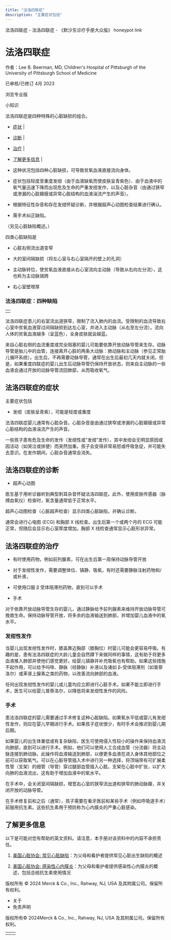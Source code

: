 ```yaml
---
title: "法洛四联症"
description: "主要症状包括"
---
```


﻿法洛四联症 \- 法洛四联症 \- 《默沙东诊疗手册大众版》 honeypot link

# 法洛四联症

作者：Lee B. Beerman, MD, Children's Hospital of Pittsburgh of the University of
Pittsburgh School of Medicine

已审核/已修订 4月 2023

浏览专业版

小知识

法洛四联症是四种特殊的心脏缺损的组合。

- [症状](#症状_v30823323_zh) \|
- [诊断](#诊断_v30823330_zh) \|
- [治疗](#治疗_v30823342_zh) \|
- [了解更多信息](#了解更多信息_v52131252_zh) \|

- 这种状况包括四种心脏缺损，可导致贫氧血液直接流向身体。

- 症状包括轻度至重度发绀（由于血液缺氧而使皮肤呈青紫色）、由于血液中的氧气量迅速下降而出现危及生命的严重发绀发作，以及心脏杂音（由通过狭窄或渗漏的心脏瓣膜或异常心脏结构的血液湍流产生的声音）。

- 根据特征性杂音和存在发绀怀疑诊断，并根据超声心动图检查结果进行确认。

- 需手术纠正缺陷。


（另见心脏缺陷概述。）

四类心脏缺陷是

- 心脏右侧流出道变窄

- 大的室间隔缺损（将左心室与右心室隔开的壁上的孔洞）

- 主动脉转位，使贫氧血液直接从右心室流向主动脉（导致从右向左分流），这也称为主动脉骑跨

- 右心室壁增厚


### 法洛四联症：四种缺陷

|     |
| --- |
|  |

法洛四联症患儿的右室流出道狭窄，限制了流入肺内的血流。受限制的血流导致右心室中贫氧血液穿过间隔缺损到达左心室，并进入主动脉（从右至左分流）。流向人体的贫氧血液越多（呈蓝色），全身皮肤就会越蓝。

来自心脏右侧的血流重度或完全阻塞的婴儿可能要依靠开放动脉导管来生存。动脉导管是胎儿中的血管，连接离开心脏的两条大动脉：肺动脉和主动脉（参见正常胎儿循环系统）。出生后，不再需要动脉导管，通常在出生后最初几天内就关闭。但是，如果重度四联症的婴儿出生后动脉导管仍保持开放状态，则来自主动脉的一些血液会通过开放的动脉导管流回肺部，从而吸收氧气。

## 法洛四联症的症状

主要症状包括

- 发绀（皮肤呈青紫），可能是轻度或重度


法洛四联症婴儿通常有心脏杂音。心脏杂音是由通过狭窄或渗漏的心脏瓣膜或异常心脏结构的血液湍流产生的声音。

一些孩子患有危及生命的发作（发绀性或“发绀”发作），其中发绀会无明显原因或因活动（如哭泣或排便）而突然加重。孩子会变得非常易怒或呼吸急促，并可能失去意识。在发作期间，心脏杂音通常会消失。

## 法洛四联症的诊断

- 超声心动图


医生基于用听诊器听到典型刺耳杂音怀疑法洛四联症。此外，使用皮肤传感器（脉搏血氧仪）检查时，氧含量通常低于正常水平。

超声心动图检查（心脏超声检查）显示四类心脏缺陷，并确认诊断。

通常会进行心电图 (ECG) 和胸部 X 线检查。出生后第一个或两个月的 ECG 可能正常，但随后会显示右心室厚度增加。胸部 X 线检查通常显示心脏形状异常。

## 法洛四联症的治疗

- 有时使用药物，例如前列腺素，可在出生后第一周保持动脉导管开放

- 对于发绀性发作，需要调整体位、镇静、吸氧，有时还需要静脉注射药物和/或补液，

- 可使用口服 β 受体阻滞剂药物，直到可以手术

- 手术


对于依靠开放动脉导管生存的婴儿，通过静脉给予前列腺素来维持开放动脉导管可挽救生命。保持动脉导管开放，将多余的血液输送到肺部，并增加婴儿血液中的氧水平。

### 发绀性发作

当婴儿出现发绀性发作时，膝盖靠近胸部（膝胸位）时婴儿可能会更容易呼吸。有趣的是，患有法洛四联症的大龄儿童会自然蹲下来做同样的事情，这有助于将更多血液推入肺部并使他们感觉更好。给婴儿镇静并补充吸氧也有帮助。如果这些措施不起作用，可以给予吗啡、静脉（经静脉）补液以及诸如 β-受体阻滞剂（如普萘洛尔）或苯肾上腺素之类的药物，以改善流向肺部的血液。

任何出现发绀性发作的婴儿或儿童均应立即进行心脏手术。如果不能立即进行手术，医生可以给婴儿普萘洛尔，以降低将来发绀性发作的风险。

### 手术

患法洛四联症的婴儿需要通过手术修复这种心脏缺陷。如果氧水平低或婴儿有发绀性发作，则应在婴儿早期进行手术。如果孩子症状很少，有时手术会推迟到婴儿期后期。

如果婴儿的出生体重低或有复杂缺陷，医生可使用侵入性较小的操作来保持血液流向肺部，直到可以进行手术。例如，他们可以使用人工合成血管（分流器）将主动脉连接到肺动脉。此操作将血液输送到肺部，以便更多血液在进入身体其他部位之前可以获取氧气。可以在心脏导管插入术中进行另一种选择，将顶端带有可扩展柔性管（支架）的细管（导管）穿过腿部血管插入心脏。支架在心脏中扩张，以扩大向肺的血液流出，这有助于增加血液中的氧水平。

在手术中，会关闭室间隔缺损，增宽右心室的狭窄流出道和狭窄的肺动脉瓣，并关闭开放的动脉导管。

在手术修复前和之后（通常），孩子需要在看牙医前和某些手术（例如呼吸道手术）前服用抗生素。这些抗生素用于预防称为心内膜炎的严重心脏感染。

## 了解更多信息

以下是可能对您有帮助的英文资料。请注意，本手册对该资料中的内容不承担责任。

1. [美国心脏协会: 常见心脏缺陷](https://www.heart.org/en/health-topics/congenital-heart-defects/about-congenital-heart-defects/common-types-of-heart-defects)：为父母和看护者提供常见心脏出生缺陷的概述

2. [美国心脏协会: 感染性心内膜炎](https://www.heart.org/en/health-topics/infective-endocarditis)：为父母和看护者提供感染性心内膜炎的概述，包括总结抗生素使用情况




版权所有 © 2024
Merck & Co., Inc., Rahway, NJ, USA 及其附属公司。保留所有权利。

- 关于
- 免责声明

版权所有© 2024Merck & Co., Inc., Rahway, NJ, USA 及其附属公司。保留所有权利。

|     |     |
| --- | --- |
|  |  |